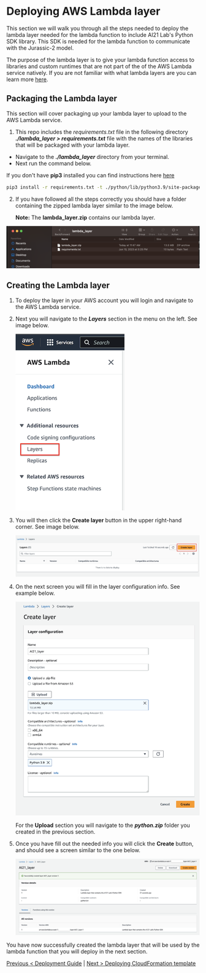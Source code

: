 # Deploying AWS Lambda layer

This section we will walk you through all the steps needed to deploy the lambda layer needed for the lambda function to include  AI21 Lab's Python SDK library. This SDK is needed for the lambda function to communicate with the Jurassic-2 model.

The purpose of the lambda layer is to give your lambda function access to libraries and custom runtimes that are not part of the of the AWS Lambda service natively. If you are not familiar with what lambda layers are you can learn more [here](https://docs.aws.amazon.com/lambda/latest/dg/invocation-layers.html).

## Packaging the Lambda layer

This section will cover packaging up your lambda layer to upload to the AWS Lambda service.

1. This repo includes the _requirements.txt_ file in the following directory **_./lambda_layer > requirements.txt_** file with the names of the libraries that will be packaged with your lambda layer.

- Navigate to the **_./lambda_layer_** directory from your terminal.
- Next run the command below.

If you don't have **pip3** installed you can find instructions here [here](https://pip.pypa.io/en/stable/installation/)

```bash
pip3 install -r requirements.txt -t ./python/lib/python3.9/site-packages && zip -r lambda_layer.zip ./python && rm -R ./python
```

2. If you have followed all the steps correctly you should have a folder containing the zipped lambda layer similar to the image below.

    **Note:** The **lambda_layer.zip** contains our lambda layer.

![Compressed Lambda layer](./images/zipped_layer.png)

## Creating the Lambda layer

1. To deploy the layer in your AWS account you will login and navigate to the AWS Lambda service.

2. Next you will navigate to the **_Layers_** section in the menu on the left. See image below.

    ![Compressed Lambda layer](./images/layer_1.png)

3. You will then click the **Create layer** button in the upper right-hand corner. See image below.

    ![Create Layer](./images/layer_2.png)

4. On the next screen you will fill in the layer configuration info. See example below.

    ![Layer info](./images/layer_3.png)

    For the **Upload** section you will navigate to the **_python.zip_** folder you created in the previous section.

5. Once you have fill out the needed info you will click the **Create** button, and should see a screen similar to the one below.

    ![Layer info](./images/layer_4.png)

You have now successfully created the lambda layer that will be used by the lambda function that you will deploy in the next section.

[Previous < Deployment Guide](../readme.md) | [Next > Deploying CloudFormation template](./cfn.md)
